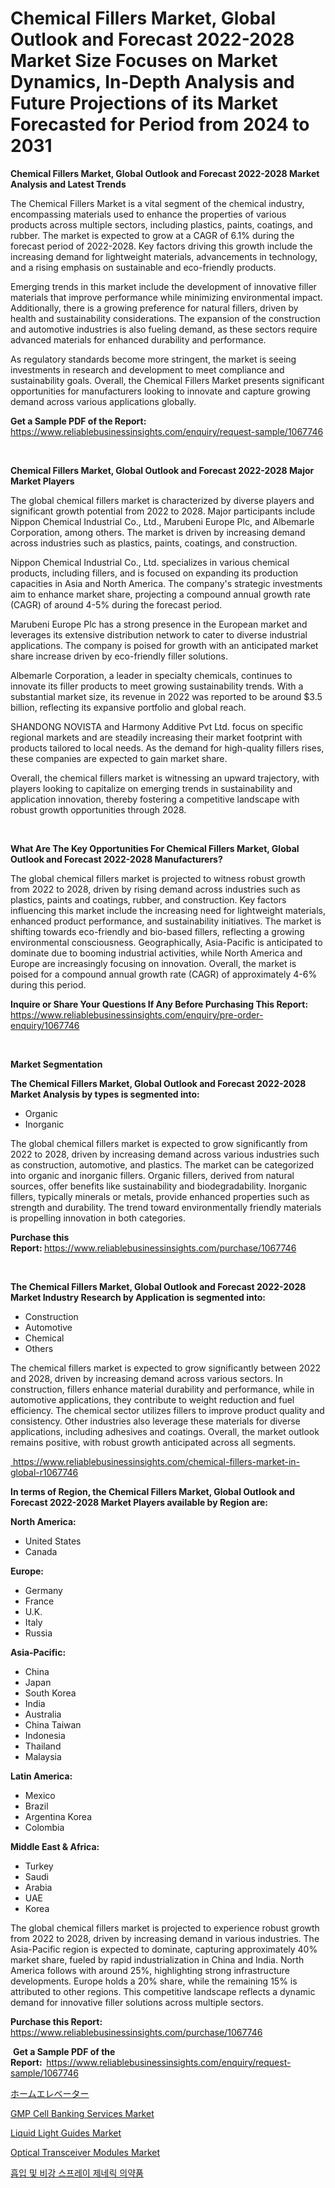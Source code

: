 <p><h1>Chemical Fillers Market, Global Outlook and Forecast 2022-2028 Market Size Focuses on Market Dynamics, In-Depth Analysis and Future Projections of its Market Forecasted for Period from 2024 to 2031</h1></p><p><strong>Chemical Fillers Market, Global Outlook and Forecast 2022-2028 Market Analysis and Latest Trends</strong></p>
<p><p>The Chemical Fillers Market is a vital segment of the chemical industry, encompassing materials used to enhance the properties of various products across multiple sectors, including plastics, paints, coatings, and rubber. The market is expected to grow at a CAGR of 6.1% during the forecast period of 2022-2028. Key factors driving this growth include the increasing demand for lightweight materials, advancements in technology, and a rising emphasis on sustainable and eco-friendly products.</p><p>Emerging trends in this market include the development of innovative filler materials that improve performance while minimizing environmental impact. Additionally, there is a growing preference for natural fillers, driven by health and sustainability considerations. The expansion of the construction and automotive industries is also fueling demand, as these sectors require advanced materials for enhanced durability and performance.</p><p>As regulatory standards become more stringent, the market is seeing investments in research and development to meet compliance and sustainability goals. Overall, the Chemical Fillers Market presents significant opportunities for manufacturers looking to innovate and capture growing demand across various applications globally.</p></p>
<p><strong>Get a Sample PDF of the Report:&nbsp;</strong> <a href="https://www.reliablebusinessinsights.com/enquiry/request-sample/1067746">https://www.reliablebusinessinsights.com/enquiry/request-sample/1067746</a></p>
<p>&nbsp;</p>
<p><strong>Chemical Fillers Market, Global Outlook and Forecast 2022-2028 Major Market Players</strong></p>
<p><p>The global chemical fillers market is characterized by diverse players and significant growth potential from 2022 to 2028. Major participants include Nippon Chemical Industrial Co., Ltd., Marubeni Europe Plc, and Albemarle Corporation, among others. The market is driven by increasing demand across industries such as plastics, paints, coatings, and construction.</p><p>Nippon Chemical Industrial Co., Ltd. specializes in various chemical products, including fillers, and is focused on expanding its production capacities in Asia and North America. The company's strategic investments aim to enhance market share, projecting a compound annual growth rate (CAGR) of around 4-5% during the forecast period.</p><p>Marubeni Europe Plc has a strong presence in the European market and leverages its extensive distribution network to cater to diverse industrial applications. The company is poised for growth with an anticipated market share increase driven by eco-friendly filler solutions.</p><p>Albemarle Corporation, a leader in specialty chemicals, continues to innovate its filler products to meet growing sustainability trends. With a substantial market size, its revenue in 2022 was reported to be around $3.5 billion, reflecting its expansive portfolio and global reach.</p><p>SHANDONG NOVISTA and Harmony Additive Pvt Ltd. focus on specific regional markets and are steadily increasing their market footprint with products tailored to local needs. As the demand for high-quality fillers rises, these companies are expected to gain market share.</p><p>Overall, the chemical fillers market is witnessing an upward trajectory, with players looking to capitalize on emerging trends in sustainability and application innovation, thereby fostering a competitive landscape with robust growth opportunities through 2028.</p></p>
<p>&nbsp;</p>
<p><strong>What Are The Key Opportunities For Chemical Fillers Market, Global Outlook and Forecast 2022-2028 Manufacturers?</strong></p>
<p><p>The global chemical fillers market is projected to witness robust growth from 2022 to 2028, driven by rising demand across industries such as plastics, paints and coatings, rubber, and construction. Key factors influencing this market include the increasing need for lightweight materials, enhanced product performance, and sustainability initiatives. The market is shifting towards eco-friendly and bio-based fillers, reflecting a growing environmental consciousness. Geographically, Asia-Pacific is anticipated to dominate due to booming industrial activities, while North America and Europe are increasingly focusing on innovation. Overall, the market is poised for a compound annual growth rate (CAGR) of approximately 4-6% during this period.</p></p>
<p><strong>Inquire or Share Your Questions If Any Before Purchasing This Report:</strong> <a href="https://www.reliablebusinessinsights.com/enquiry/pre-order-enquiry/1067746">https://www.reliablebusinessinsights.com/enquiry/pre-order-enquiry/1067746</a></p>
<p>&nbsp;</p>
<p><strong>Market Segmentation</strong></p>
<p><strong>The Chemical Fillers Market, Global Outlook and Forecast 2022-2028 Market Analysis by types is segmented into:</strong></p>
<p><ul><li>Organic</li><li>Inorganic</li></ul></p>
<p><p>The global chemical fillers market is expected to grow significantly from 2022 to 2028, driven by increasing demand across various industries such as construction, automotive, and plastics. The market can be categorized into organic and inorganic fillers. Organic fillers, derived from natural sources, offer benefits like sustainability and biodegradability. Inorganic fillers, typically minerals or metals, provide enhanced properties such as strength and durability. The trend toward environmentally friendly materials is propelling innovation in both categories.</p></p>
<p><strong>Purchase this Report:&nbsp;</strong><a href="https://www.reliablebusinessinsights.com/purchase/1067746">https://www.reliablebusinessinsights.com/purchase/1067746</a></p>
<p>&nbsp;</p>
<p><strong>The Chemical Fillers Market, Global Outlook and Forecast 2022-2028 Market Industry Research by Application is segmented into:</strong></p>
<p><ul><li>Construction</li><li>Automotive</li><li>Chemical</li><li>Others</li></ul></p>
<p><p>The chemical fillers market is expected to grow significantly between 2022 and 2028, driven by increasing demand across various sectors. In construction, fillers enhance material durability and performance, while in automotive applications, they contribute to weight reduction and fuel efficiency. The chemical sector utilizes fillers to improve product quality and consistency. Other industries also leverage these materials for diverse applications, including adhesives and coatings. Overall, the market outlook remains positive, with robust growth anticipated across all segments.</p></p>
<p><a href="https://www.reliablebusinessinsights.com/chemical-fillers-market-in-global-r1067746">&nbsp;https://www.reliablebusinessinsights.com/chemical-fillers-market-in-global-r1067746</a></p>
<p><strong>In terms of Region, the Chemical Fillers Market, Global Outlook and Forecast 2022-2028 Market Players available by Region are:</strong></p>
<p>
    <p> <strong> North America: </strong>
        <ul>
            <li>United States</li>
            <li>Canada</li>
        </ul>
        </p> 
    <p> <strong> Europe: </strong>
        <ul>
            <li>Germany</li>
            <li>France</li>
            <li>U.K.</li>
            <li>Italy</li>
            <li>Russia</li>
        </ul>
        </p> 
    <p> <strong> Asia-Pacific: </strong>
        <ul>
            <li>China</li>
            <li>Japan</li>
            <li>South Korea</li>
            <li>India</li>
            <li>Australia</li>
            <li>China Taiwan</li>
            <li>Indonesia</li>
            <li>Thailand</li>
            <li>Malaysia</li>
        </ul>
        </p> 
    <p> <strong> Latin America: </strong>
        <ul>
            <li>Mexico</li>
            <li>Brazil</li>
            <li>Argentina Korea</li>
            <li>Colombia</li>
        </ul>
        </p> 
    <p> <strong> Middle East & Africa: </strong>
        <ul>
            <li>Turkey</li>
            <li>Saudi</li>
            <li>Arabia</li>
            <li>UAE</li>
            <li>Korea</li>
        </ul>
    </p>
    </p>
<p><p>The global chemical fillers market is projected to experience robust growth from 2022 to 2028, driven by increasing demand in various industries. The Asia-Pacific region is expected to dominate, capturing approximately 40% market share, fueled by rapid industrialization in China and India. North America follows with around 25%, highlighting strong infrastructure developments. Europe holds a 20% share, while the remaining 15% is attributed to other regions. This competitive landscape reflects a dynamic demand for innovative filler solutions across multiple sectors.</p></p>
<p><strong>Purchase this Report: </strong><a href="https://www.reliablebusinessinsights.com/purchase/1067746">https://www.reliablebusinessinsights.com/purchase/1067746</a></p>
<p>&nbsp;<strong>Get a Sample PDF of the Report:&nbsp;&nbsp;</strong><a href="https://www.reliablebusinessinsights.com/enquiry/request-sample/1067746">https://www.reliablebusinessinsights.com/enquiry/request-sample/1067746</a></p>
<p><strong></strong></p>
<p><p><a href="https://medium.com/@carengczpoe/%E3%83%9B%E3%83%BC%E3%83%A0%E3%82%A8%E3%83%AC%E3%83%99%E3%83%BC%E3%82%BF%E3%83%BC%E5%B8%82%E5%A0%B4%E8%A6%8F%E6%A8%A1-%E3%82%B7%E3%82%A7%E3%82%A2-%E7%AB%B6%E4%BA%89%E7%92%B0%E5%A2%83%E3%81%8A%E3%82%88%E3%81%B3%E3%83%88%E3%83%AC%E3%83%B3%E3%83%89%E5%88%86%E6%9E%90%E3%83%AC%E3%83%9D%E3%83%BC%E3%83%88-%E3%82%BF%E3%82%A4%E3%83%97%E5%88%A5-%E3%82%A2%E3%83%97%E3%83%AA%E3%82%B1%E3%83%BC%E3%82%B7%E3%83%A7%E3%83%B3%E5%88%A5-%E6%B5%81%E9%80%9A%E3%83%81%E3%83%A3%E3%83%8D%E3%83%AB%E5%88%A5-%E3%82%B0%E3%83%AD%E3%83%BC%E3%83%90%E3%83%AB%E6%A9%9F%E4%BC%9A%E5%88%86%E6%9E%90%E3%81%A8%E7%94%A3%E6%A5%AD%E4%BA%88%E6%B8%AC-2024%E5%B9%B4-2031%E5%B9%B4-4c69d39380c8">ホームエレベーター</a></p><p><a href="https://www.linkedin.com/pulse/gmp-cell-banking-services-market-size-share-growth-analysis-type-vriwc?trackingId=rRVzUYV5S6eTscqH6ZaDKg%3D%3D">GMP Cell Banking Services Market</a></p><p><a href="https://medium.com/@joe.tucker3457/liquid-light-guides-market-size-growth-and-industry-analysis-by-market-segmentation-and-regional-1f58bbdbb792">Liquid Light Guides Market</a></p><p><a href="https://www.linkedin.com/pulse/optical-transceiver-modules-market-emerging-trends-future-prospects-t5hcc?trackingId=7VOAtoSGSo6XGSGmFcowBw%3D%3D">Optical Transceiver Modules Market</a></p><p><a href="https://medium.com/@coremtymerich56566/%EC%A0%84%EB%9E%B5-%EB%A1%9C%EB%93%9C%EB%A7%B5-%EA%B8%80%EB%A1%9C%EB%B2%8C-%ED%9D%A1%EC%9E%85-%EC%A0%9C%EC%A0%9C-%EB%B0%8F-%EB%B9%84%EA%B0%95-%EC%8A%A4%ED%94%84%EB%A0%88%EC%9D%B4-%EB%B3%B5%EC%A0%9C%EC%95%BD-%EC%8B%9C%EC%9E%A5-%EC%9D%B8%EC%82%AC%EC%9D%B4%ED%8A%B8%EC%99%80-%EA%B8%B0%ED%9A%8C-2024-2031-7d4f9461754a">흡입 및 비강 스프레이 제네릭 의약품</a></p></p>
